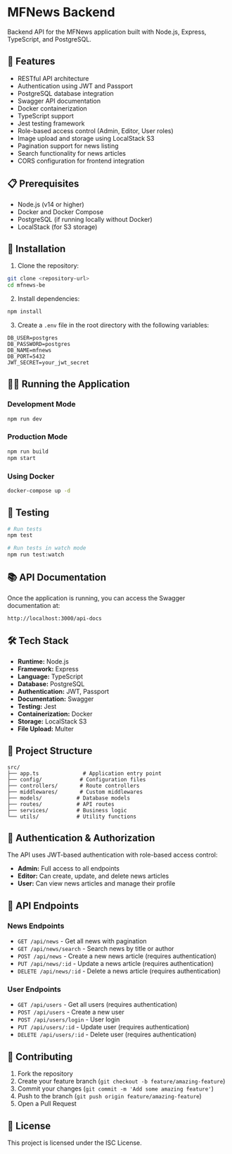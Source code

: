 # MFNews Backend

Backend API for the MFNews application built with Node.js, Express, TypeScript, and PostgreSQL.

## 🚀 Features

- RESTful API architecture
- Authentication using JWT and Passport
- PostgreSQL database integration
- Swagger API documentation
- Docker containerization
- TypeScript support
- Jest testing framework
- Role-based access control (Admin, Editor, User roles)
- Image upload and storage using LocalStack S3
- Pagination support for news listing
- Search functionality for news articles
- CORS configuration for frontend integration

## 📋 Prerequisites

- Node.js (v14 or higher)
- Docker and Docker Compose
- PostgreSQL (if running locally without Docker)
- LocalStack (for S3 storage)

## 🔧 Installation

1. Clone the repository:
```bash
git clone <repository-url>
cd mfnews-be
```

2. Install dependencies:
```bash
npm install
```

3. Create a `.env` file in the root directory with the following variables:
```env
DB_USER=postgres
DB_PASSWORD=postgres
DB_NAME=mfnews
DB_PORT=5432
JWT_SECRET=your_jwt_secret
```

## 🏃‍♂️ Running the Application

### Development Mode
```bash
npm run dev
```

### Production Mode
```bash
npm run build
npm start
```

### Using Docker
```bash
docker-compose up -d
```

## 🧪 Testing
```bash
# Run tests
npm test

# Run tests in watch mode
npm run test:watch
```

## 📚 API Documentation

Once the application is running, you can access the Swagger documentation at:
```
http://localhost:3000/api-docs
```

## 🛠️ Tech Stack

- **Runtime:** Node.js
- **Framework:** Express
- **Language:** TypeScript
- **Database:** PostgreSQL
- **Authentication:** JWT, Passport
- **Documentation:** Swagger
- **Testing:** Jest
- **Containerization:** Docker
- **Storage:** LocalStack S3
- **File Upload:** Multer

## 📁 Project Structure

```
src/
├── app.ts              # Application entry point
├── config/            # Configuration files
├── controllers/       # Route controllers
├── middlewares/       # Custom middlewares
├── models/           # Database models
├── routes/           # API routes
├── services/         # Business logic
└── utils/            # Utility functions
```

## 🔐 Authentication & Authorization

The API uses JWT-based authentication with role-based access control:
- **Admin:** Full access to all endpoints
- **Editor:** Can create, update, and delete news articles
- **User:** Can view news articles and manage their profile

## 📝 API Endpoints

### News Endpoints
- `GET /api/news` - Get all news with pagination
- `GET /api/news/search` - Search news by title or author
- `POST /api/news` - Create a new news article (requires authentication)
- `PUT /api/news/:id` - Update a news article (requires authentication)
- `DELETE /api/news/:id` - Delete a news article (requires authentication)

### User Endpoints
- `GET /api/users` - Get all users (requires authentication)
- `POST /api/users` - Create a new user
- `POST /api/users/login` - User login
- `PUT /api/users/:id` - Update user (requires authentication)
- `DELETE /api/users/:id` - Delete user (requires authentication)

## 🤝 Contributing

1. Fork the repository
2. Create your feature branch (`git checkout -b feature/amazing-feature`)
3. Commit your changes (`git commit -m 'Add some amazing feature'`)
4. Push to the branch (`git push origin feature/amazing-feature`)
5. Open a Pull Request

## 📝 License

This project is licensed under the ISC License.